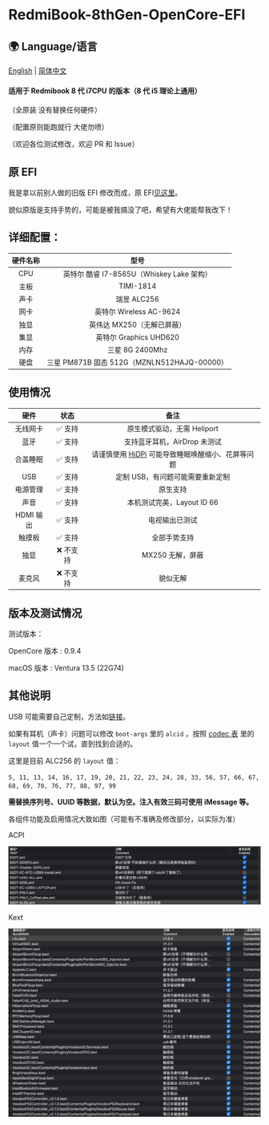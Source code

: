 # RedmiBook-8thGen-OpenCore-EFI

## 🌍 Language/语言
[English][english] | [简体中文](/) 

 #### 适用于 Redmibook 8 代 i7CPU 的版本（8 代 i5 理论上通用）

 （全原装 没有替换任何硬件）
 
 （配置原则能跑就行 大佬勿喷）
 
 （欢迎各位测试修改，欢迎 PR 和 Issue）

 ## 原 EFI

 我是拿以前别人做的旧版 EFI 修改而成，原 EFI[见这里][EFI]。

 貌似原版是支持手势的，可能是被我搞没了吧，希望有大佬能帮我改下！

 
 ## 详细配置：

 | 硬件名称 | 型号 |
 | :-----:| :----------------: |
 | CPU | 英特尔 酷睿 I7-8565U（Whiskey Lake 架构） |
 | 主板 | TIMI-1814 |
 | 声卡 | 瑞昱 ALC256 |
 | 网卡 | 英特尔 Wireless  AC-9624 |
 | 独显 | 英伟达 MX250（无解已屏蔽） |
 | 集显 | 英特尔 Graphics UHD620 |
 | 内存 | 三星 8G 2400Mhz |
 | 硬盘 | 三星 PM871B 固态 512G（MZNLN512HAJQ-00000） |

 ## 使用情况

|硬件 | 状态 | 备注|
|:----:|:----:|:----:|
|无线网卡|✅ 支持 | 原生模式驱动，无需 Heliport |
|蓝牙|✅ 支持 |支持蓝牙耳机，AirDrop 未测试 |
|合盖睡眠|✅ 支持 | 请谨慎使用 [HiDPi][HiDPi] 可能导致睡眠唤醒缩小、花屏等问题 |
|USB|✅ 支持 | 定制 USB，有问题可能需要重新定制 |
|电源管理|✅ 支持 | 原生支持 |
|声音|✅ 支持 | 本机测试完美，Layout ID 66 |
|HDMI 输出|✅ 支持 | 电视输出已测试 |
|触摸板|✅ 支持 | 全部手势支持 |
|独显|❌ 不支持| MX250 无解，屏蔽 |
|麦克风|❌ 不支持 | 貌似无解 |

## 版本及测试情况

测试版本：

OpenCore 版本 : 0.9.4

macOS 版本 : Ventura 13.5 (22G74)

## 其他说明


USB 可能需要自己定制，方法如[链接][USB]。

如果有耳机（声卡）问题可以修改 `boot-args` 里的 `alcid` ，按照 [codec 表][codec] 里的 `layout` 值一个一个试，直到找到合适的。

这里是目前 ALC256 的 `layout` 值：  

`5, 11, 13, 14, 16, 17, 19, 20, 21, 22, 23, 24, 28, 33, 56, 57, 66, 67, 68, 69, 70, 76, 77, 88, 97, 99`

**需替换序列号、UUID 等数据，默认为空。注入有效三码可使用 iMessage 等。**

各组件功能及启用情况大致如图（可能有不准确及修改部分，以实际为准）

ACPI

![ACPI][ACPI]

Kext

![Kext][Kext]

[USB]: https://macx.top/26316.html
[ACPI]: /Readme_img/SCR-20230207-fg2.png
[Kext]: /Readme_img/SCR-20230207-fhg.png
[HiDPi]: https://github.com/xzhih/one-key-hidpi
[EFI]: https://macx.top/16960.html
[codec]: https://github.com/acidanthera/AppleALC/wiki/Supported-codecs
[english]: /README.EN.md
